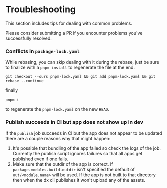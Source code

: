 # Troubleshooting

This section includes tips for dealing with common problems.

Please consider submitting a PR if you encounter problems you've successfully resolved.

### Conflicts in `package-lock.yaml`

While rebasing, you can skip dealing with it during the rebase, just be sure to finalize with a `pnpm install` to regenerate the file at the end.

```
git checkout --ours pnpm-lock.yaml && git add pnpm-lock.yaml && git rebase --continue
```

finally

```
pnpm i
```

to regenerate the `pnpm-lock.yaml` on the new `HEAD`.

### Publish succeeds in CI but app does not show up in dev

If the `publish` job succeeds in CI but the app does not appear to be updated there are a couple reasons why that might happen:

1. It's possible that bundling of the app failed so check the logs of the job.
Currently the publish script ignores failures so that all apps get published even if one fails.
2. Make sure that the outdir of the app is correct.
If `package.modules.build.outdir` isn't specified the default of `out/<module.name>` will be used.
If the app is not built to that directory then when the dx cli publishes it won't upload any of the assets.
